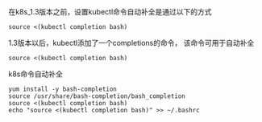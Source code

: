 在k8s_1.3版本之前，设置kubectl命令自动补全是通过以下的方式  
```
source <(kubectl completion bash) 
```  

1.3版本以后，kubectl添加了一个completions的命令， 该命令可用于自动补全  
```
source <(kubectl completion bash) 
```  

k8s命令自动补全  
```
yum install -y bash-completion
source /usr/share/bash-completion/bash_completion
source <(kubectl completion bash)
echo "source <(kubectl completion bash)" >> ~/.bashrc
```  
